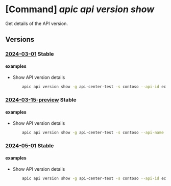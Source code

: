 # [Command] _apic api version show_

Get details of the API version.

## Versions

### [2024-03-01](/Resources/mgmt-plane/L3N1YnNjcmlwdGlvbnMve30vcmVzb3VyY2Vncm91cHMve30vcHJvdmlkZXJzL21pY3Jvc29mdC5hcGljZW50ZXIvc2VydmljZXMve30vd29ya3NwYWNlcy97fS9hcGlzL3t9L3ZlcnNpb25zL3t9/2024-03-01.xml) **Stable**

<!-- mgmt-plane /subscriptions/{}/resourcegroups/{}/providers/microsoft.apicenter/services/{}/workspaces/{}/apis/{}/versions/{} 2024-03-01 -->

#### examples

- Show API version details
    ```bash
        apic api version show -g api-center-test -s contoso --api-id echo-api --version-id 2023-01-01
    ```

### [2024-03-15-preview](/Resources/mgmt-plane/L3N1YnNjcmlwdGlvbnMve30vcmVzb3VyY2Vncm91cHMve30vcHJvdmlkZXJzL21pY3Jvc29mdC5hcGljZW50ZXIvc2VydmljZXMve30vd29ya3NwYWNlcy97fS9hcGlzL3t9L3ZlcnNpb25zL3t9/2024-03-15-preview.xml) **Stable**

<!-- mgmt-plane /subscriptions/{}/resourcegroups/{}/providers/microsoft.apicenter/services/{}/workspaces/{}/apis/{}/versions/{} 2024-03-15-preview -->

#### examples

- Show API version details
    ```bash
        apic api version show -g api-center-test -s contoso --api-name echo-api --name 2023-01-01
    ```

### [2024-05-01](/Resources/mgmt-plane/L3N1YnNjcmlwdGlvbnMve30vcmVzb3VyY2Vncm91cHMve30vcHJvdmlkZXJzL21pY3Jvc29mdC5hcGljZW50ZXIvc2VydmljZXMve30vd29ya3NwYWNlcy97fS9hcGlzL3t9L3ZlcnNpb25zL3t9/2024-05-01.xml) **Stable**

<!-- mgmt-plane /subscriptions/{}/resourcegroups/{}/providers/microsoft.apicenter/services/{}/workspaces/{}/apis/{}/versions/{} 2024-05-01 -->

#### examples

- Show API version details
    ```bash
        apic api version show -g api-center-test -s contoso --api-id echo-api --version-id 2023-01-01
    ```
